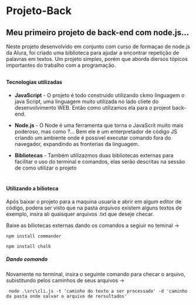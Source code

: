# Projeto-Back


## Meu primeiro projeto de back-end com node.js...

Neste projeto desenvolvido em conjunto com curso de formaçao de node.js da Alura, foi criado uma biblioteca para ajudar a encontrar repetição de palavras em textos. Um projeto simples, porém que aborda diersos tópicos importantes do trabalho com a programação. 
##   

#### Tecnologias utilizadas


* **JavaScript** - O projeto é todo construido utilizando ckmo linguagem o java Script, uma linguagem muito utilizada no lado cliete do desenvolvimento WEB. Então como utilizamos ela para o projeot back-end.

* **Node.js** - O Node é uma ferramenta que torna o JavaScrit muito mais poderoso, mas como ?... Bem ele é um enterpretador de código JS criando um ambiente onde é possivel executar comando fora do navegador, expandindo as fronterias da linguagem.

* **Bibliotecas** - Também utilizazmos duas bibliotecas externas para facilitar o uso do terminal e comandos, elas serão descritas na sessão de como utilizar o projeto


#   

#### Utilizando a bilioteca

Após baixar o projeto para a maquina usuaria e abrir em algum editor de código, podera ser visto que na pasta *arquivos* existem alguns textos de exemplo, insira ali quaisquer arquivos .txt que deseje checar.

Baixe as biliotecas externas dando os comandos a segiuir no teminal ->


`npm install commander`


`npm install chalk`


##### Dando comando

Novamente no terminal, insira o seguinte comando para checar o arquivo, subistitundo pelos caminhos de seus arquivos ->


` node .\src\cli.js -t 'caminho do texto a ser processado' -d 'caminho da pasta onde salvar o arquivo de rersultados'` 


